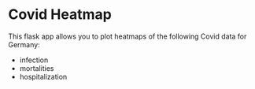 # Covid Heatmap

This flask app allows you to plot heatmaps of the following Covid data for Germany:

- infection
- mortalities
- hospitalization



